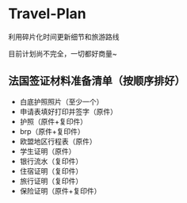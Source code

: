 # Travel-Plan

利用碎片化时间更新细节和旅游路线


目前计划尚不完全，一切都好商量~


## 法国签证材料准备清单（按顺序排好）

* 白底护照照片（至少一个）
* 申请表填好打印并签字（原件）
* 护照（原件+复印件）
* brp（原件+复印件）
* 欧盟地区行程表（原件）
* 学生证明（原件）
* 银行流水（复印件）
* 住宿证明（复印件）
* 旅行证明（复印件）
* 保险证明（原件+复印件）
